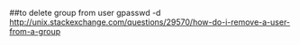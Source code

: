##to delete group from user
gpasswd -d <user> <group>
http://unix.stackexchange.com/questions/29570/how-do-i-remove-a-user-from-a-group

